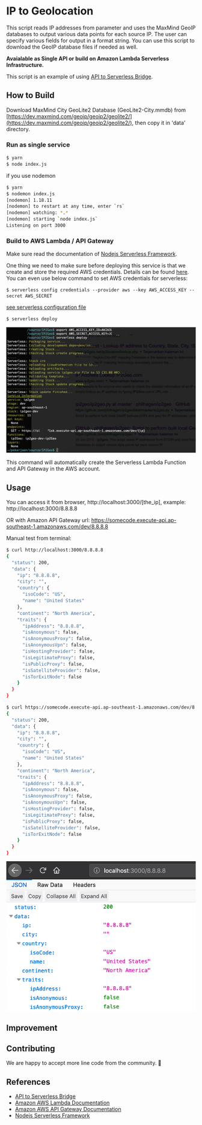 # IP to Geolocation

This script reads IP addresses from parameter and uses the MaxMind GeoIP databases to output various data points for each source IP. The user can specify various fields for output in a format string. You can use this script to download the GeoIP database files if needed as well.

**Avaialable as Single API or build on Amazon Lambda Serverless Infrastructure.**

This script is an example of using [API to Serverless Bridge](https://github.com/luridarmawan/API-to-Serverless-Bridge).


## How to Build

Download MaxMind City GeoLite2 Database (GeoLite2-City.mmdb) from [https://dev.maxmind.com/geoip/geoip2/geolite2/](https://dev.maxmind.com/geoip/geoip2/geolite2/), then copy it in 'data' directory. 

### Run as single service

```bash
$ yarn
$ node index.js
```

if you use nodemon

```bash
$ yarn
$ nodemon index.js
[nodemon] 1.18.11
[nodemon] to restart at any time, enter `rs`
[nodemon] watching: *.*
[nodemon] starting `node index.js`
Listening on port 3000
```

### Build to AWS Lambda / API Gateway

Make sure read the documentation of [Nodejs Serverless Framework](https://serverless.com/framework/docs/).

One thing we need to make sure before deploying this service is that we create and store the required AWS credentials. Details can be found [here](https://serverless.com/framework/docs/providers/aws/guide/credentials/). You can even use below command to set AWS credentials for serverless:

```
$ serverless config credentials --provider aws --key AWS_ACCESS_KEY --secret AWS_SECRET
```

[see serverless configuration file](serverless.yml)

```bash
$ serverless deploy
```

![Serverless Deploy](img/serverless-deploy.png)


This command will automatically create the Serverless Lambda Function and API Gateway in the AWS account.


## Usage

You can access it from browser, http://localhost:3000/[the_ip], example: http://localhost:3000/8.8.8.8

OR with Amazon API Gateway url: https://somecode.execute-api.ap-southeast-1.amazonaws.com/dev/8.8.8.8

Manual test from terminal:

```bash
$ curl http://localhost:3000/8.8.8.8
{
  "status": 200,
  "data": {
    "ip": "8.8.8.8",
    "city": "",
    "country": {
      "isoCode": "US",
      "name": "United States"
    },
    "continent": "North America",
    "traits": {
      "ipAddress": "8.8.8.8",
      "isAnonymous": false,
      "isAnonymousProxy": false,
      "isAnonymousVpn": false,
      "isHostingProvider": false,
      "isLegitimateProxy": false,
      "isPublicProxy": false,
      "isSatelliteProvider": false,
      "isTorExitNode": false
    }
  }
}
```

```bash
$ curl https://somecode.execute-api.ap-southeast-1.amazonaws.com/dev/8.8.8.8
{
  "status": 200,
  "data": {
    "ip": "8.8.8.8",
    "city": "",
    "country": {
      "isoCode": "US",
      "name": "United States"
    },
    "continent": "North America",
    "traits": {
      "ipAddress": "8.8.8.8",
      "isAnonymous": false,
      "isAnonymousProxy": false,
      "isAnonymousVpn": false,
      "isHostingProvider": false,
      "isLegitimateProxy": false,
      "isPublicProxy": false,
      "isSatelliteProvider": false,
      "isTorExitNode": false
    }
  }
}
```

![Result from Browser](img/result-from-browser.png)


## Improvement


## Contributing

We are happy to accept more line code from the community. 🎉

## References

- [API to Serverless Bridge](https://github.com/luridarmawan/API-to-Serverless-Bridge)
- [Amazon AWS Lambda Documentation](https://docs.aws.amazon.com/lambda/index.html)
- [Amazon AWS API Gateway Documentation](https://docs.aws.amazon.com/apigateway/index.html)
- [Nodejs Serverless Framework](https://serverless.com/)


